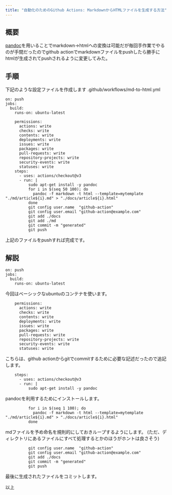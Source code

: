 ```yaml
---
title: "自動化のためのGithub Actions: MarkdownからHTMLファイルを生成する方法"
---
```


## 概要

[pandoc](https://pandoc-doc-ja.readthedocs.io/ja/latest/users-guide.html)を用いることでmarkdown->htmlへの変換は可能だが毎回手作業でやるのが手間だったのでgithub actionでmarkdownファイルをpushしたら勝手にhtmlが生成されてpushされるように変更してみた。

## 手順

下記のような設定ファイルを作成します
.github/workflows/md-to-html.yml

```
on: push
jobs:
  build:
    runs-on: ubuntu-latest

    permissions:
      actions: write
      checks: write
      contents: write
      deployments: write
      issues: write
      packages: write
      pull-requests: write
      repository-projects: write
      security-events: write
      statuses: write
    steps:
      - uses: actions/checkout@v3
      - run: |
          sudo apt-get install -y pandoc
		  for i in $(seq 50 100); do
			pandoc -f markdown -t html --template=mytemplate "./md/article${i}.md" > "./docs/article${i}.html"
		  done
          git config user.name  "github-action"
          git config user.email "github-action@example.com"
          git add ./docs
          git add ./md
          git commit -m "generated"
          git push
```

上記のファイルをpushすれば完成です。

## 解説

```
on: push
jobs:
  build:
    runs-on: ubuntu-latest
```

今回はベーシックなubuntuのコンテナを使います。

```
    permissions:
      actions: write
      checks: write
      contents: write
      deployments: write
      issues: write
      packages: write
      pull-requests: write
      repository-projects: write
      security-events: write
      statuses: write
```
こちらは、github actionからgitでcommitするために必要な記述だったので追記します。

```
    steps:
      - uses: actions/checkout@v3
      - run: |
          sudo apt-get install -y pandoc
```

pandocを利用するためにインストールします。

```
		  for i in $(seq 1 100); do
			pandoc -f markdown -t html --template=mytemplate "./md/article${i}.md" > "./docs/article${i}.html"
		  done
```

mdファイルを予め命名を規則的にしておきループするようにします。
(ただ、ディレクトリにあるファイルにすべて処理するとかのほうがホントは良さそう)


```
          git config user.name  "github-action"
          git config user.email "github-action@example.com"
          git add ./docs
          git commit -m "generated"
          git push
```
最後に生成されたファイルをコミットします。

以上
